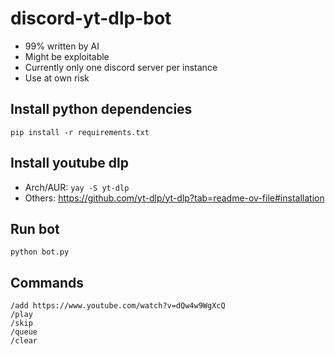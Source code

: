 # discord-yt-dlp-bot
- 99% written by AI
- Might be exploitable
- Currently only one discord server per instance
- Use at own risk

## Install python dependencies
``pip install -r requirements.txt``

## Install youtube dlp
- Arch/AUR: ``yay -S yt-dlp``
- Others: https://github.com/yt-dlp/yt-dlp?tab=readme-ov-file#installation

## Run bot
``python bot.py``

## Commands
```
/add https://www.youtube.com/watch?v=dQw4w9WgXcQ
/play
/skip
/queue
/clear
```